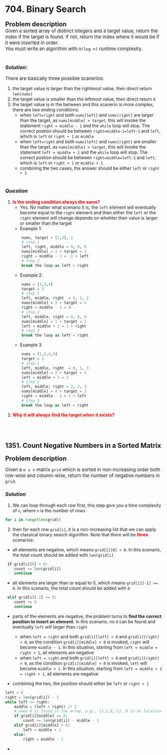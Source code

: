 # 704. Binary Search
<span style=font-size:20px;font-weight:700> Problem description </span>  
<span style=font-size:15px>Given a sorted array of distinct integers and a target value, return the index if the target is found. If not, return the index where it would be if it were inserted in order.  
You must write an algorithm with ```O(log n)``` runtime complexity.</span>
<br></br>

### ***Solution***:
<span style=font-size:15px>There are basically three possible scanerios:</span>  
1. the target value is larger than the rightmost value, then direct return ```len(nums)```  
2. the target value is smaller than the leftmost value, then direct return ```0``` 
3. the target value is in the between and this scanerio is more complex, there are two ending conditions:
    - when ```left=right``` and both ```nums[left]``` and ```nums[right]``` are larger than the target, as ```nums[middle] > target```, this will invoke the statement ```right = middle - 1``` and the ```while``` loop will stop. The correct postion should be between ```right=middle-1=left-1``` and ```left```, which is ```left``` or ```right + 1``` or ```middle```
    - when ```left=right``` and both ```nums[left]``` and ```nums[right]``` are smaller than the target, as ```nums[middle] < target```, this will invoke the statement ```left = middle + 1``` and the ```while``` loop will stop. The correct postion should be between ```right=middle=left-1``` and ```left```, which is ```left``` or ```right + 1``` or ```middle + 1```
    - combining the two cases, the answer should be either ```left``` or ```right + 1```
<br></br>
### ***Question***
1. <span style=color:red>**Is the ending condition always the same?**</span>
    - Yes. No matter what scenario it is, the ```left``` element will eventually become equal to the ```right``` element and then either the ```left``` or the ```right``` element will change depends on whehter their value is larger or smaller than the target
    - Example 1:
    ```python 
        nums, target = [1,3], 2
        # step 1
        left, right, middle = 0, 0, 0
        nums[middle] = 1 < target = 2 
        right = middle - 1 = -1 < left
        # step 2
        break the loop as left > right
    ``` 
    - Example 2:
    ```python 
        nums = [1,3,4]
        target = 2
        # step 1
        left, middle, right  = 0, 1, 2
        nums[middle] = 3 > target = 2 
        right = middle - 1 = 0
        # step 2
        left, middle, right = 0, 0, 0
        nums[middle] = 1 < target = 2
        left = middle + 1 = 1 > right
        # step 3
        break the loop as left > right
    ```
    - Example 3
    ```python 
        nums = [1,2,4,5]
        target = 3
        # step 1
        left, middle, right  = 0, 1, 3
        nums[middle] = 2 < target = 3 
        left = middle + 1 = 2
        # step 2
        left, middle, right = 2, 2, 3
        nums[middle] = 4 > target = 3
        right = middle - 1 = 1 < left
        # step 3
        break the loop as left > right
    ```
2. <span style=color:red>**Why it will always find the target when it exists?**</span>

<br></br>
## 1351. Count Negative Numbers in a Sorted Matrix
<span style=font-size:20px;font-weight:700> Problem description </span> 

<span style=font-size:15px>Given a ```m x n``` matrix ```grid``` which is sorted in non-increasing order both row-wise and column-wise, return the number of negative numbers in ```grid```</span>.

### ***Solution***  
1. We can loop through each row first, this step give you a time complexity of ```n```, where ```n``` is the number of rows
```python
for i in range(len(grid))
```
2. then for each row ```grid[i]```, it is a non-increasing list that we can apply the classical binary search algorithm. Note that there will be <span style=color:red>**three**</span> scenarios:
- all elements are negative, which means ```grid[i][0] < 0```. In this scenario, the total count should be added with ```len(grid[i]```
```python
 if grid[i][0] < 0:
    count += len(grid[i])
    continue
```
- all elements are larger than or equal to 0, which means ```grid[i][-1] >= 0```. In this scenario, the total count should be added with ```0```
```python
 elif grid[i][-1] >= 0:
    count += 0
    continue
```
- parts of the elements are negative, the problem turns to **find the correct position to insert an element**. In this scenario, no ```0``` can be found and eventually ```left``` will  larger than ```right```  

  - when ```left = right``` and both ```grid[i][left] < 0``` and ```grid[i][right] < 0```, as the condition ```grid[i][middle] < 0``` is invoked, ```right``` will become ```middle - 1```. In this situation, starting from ```left = middle = right + 1```, all elements are negative
  - when ```left = right``` and both ```grid[i][left] > 0``` and ```grid[i][right] > 0```, as the condition ```grid[i][middle] > 0``` is invoked, ```left``` will become ```middle + 1```. In this situation, starting from ```left = middle + 1 = right + 1```, all elements are negative
- combining the two, the position should either be ```left``` or ```right + 1```
```python
left = 0
right = len(grid[i]) - 1
while left <= right:
    middle = (left + right) // 2
    # when 0 is found in the array, e.g., [3,2,0,-1], 0 is at location 2, and negative count should be len([3,2,0,-1])- middle - 1 
    if grid[i][middle] == 0:
        count += len(grid[i]) - middle - 1
    elif grid[i][middle] > 0:
        left = middle + 1
    else:
        right = middle - 1

```
- 
 
